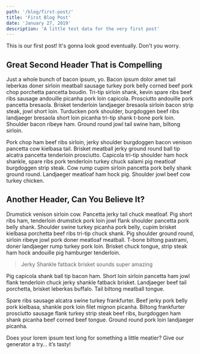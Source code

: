 ```yaml
---
path: '/blog/first-post/'
title: 'First Blog Post'
date: 'January 27, 2019'
description: 'A little test data for the very first post'
---
```


This is our first post! It's gonna look good eventually. Don't you worry. 

## Great Second Header That is Compelling

Just a whole bunch of bacon ipsum, yo. Bacon ipsum dolor amet tail leberkas doner sirloin meatball sausage turkey pork belly corned beef pork chop porchetta pancetta boudin. Tri-tip sirloin shank, kevin spare ribs beef ribs sausage andouille picanha pork loin capicola. Prosciutto andouille pork pancetta bresaola. Brisket tenderloin landjaeger bresaola sirloin bacon strip steak, jowl short loin. Turducken pork shoulder, burgdoggen beef ribs landjaeger bresaola short loin picanha tri-tip shank t-bone pork loin. Shoulder bacon ribeye ham. Ground round jowl tail swine ham, biltong sirloin.

Pork chop ham beef ribs sirloin, jerky shoulder burgdoggen bacon venison pancetta cow kielbasa tail. Brisket meatball jerky ground round ball tip alcatra pancetta tenderloin prosciutto. Capicola tri-tip shoulder ham hock shankle, spare ribs pork tenderloin turkey chuck salami pig meatloaf burgdoggen strip steak. Cow rump cupim sirloin pancetta pork belly shank ground round. Landjaeger meatloaf ham hock pig. Shoulder jowl beef cow turkey chicken.

## Another Header, Can You Believe It?

Drumstick venison sirloin cow. Pancetta jerky tail chuck meatloaf. Pig short ribs ham, tenderloin drumstick pork loin jowl flank shoulder pancetta pork belly shank. Shoulder swine turkey picanha pork belly, cupim brisket kielbasa porchetta beef ribs tri-tip chuck shank. Pig shoulder ground round, sirloin ribeye jowl pork doner meatloaf meatball. T-bone biltong pastrami, doner landjaeger rump turkey pork loin. Brisket chuck tongue, strip steak ham hock andouille pig hamburger tenderloin.

>Jerky Shankle fatback brisket sounds super amazing

Pig capicola shank ball tip bacon ham. Short loin sirloin pancetta ham jowl flank tenderloin chuck jerky shankle fatback brisket. Landjaeger beef tail porchetta, brisket leberkas buffalo. Tail biltong meatball tongue.

Spare ribs sausage alcatra swine turkey frankfurter. Beef jerky pork belly pork kielbasa, shankle pork loin filet mignon picanha. Biltong frankfurter prosciutto sausage flank turkey strip steak beef ribs, burgdoggen ham shank picanha beef corned beef tongue. Ground round pork loin landjaeger picanha.

Does your lorem ipsum text long for something a little meatier? Give our generator a try… it’s tasty!